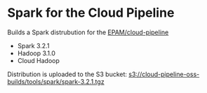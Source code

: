 # Spark for the Cloud Pipeline

Builds a Spark distrubution for the [EPAM/cloud-pipeline](https://github.com/epam/cloud-pipeline)
* Spark 3.2.1
* Hadoop 3.1.0
* Cloud Hadoop

Distribution is uploaded to the S3 bucket: [s3://cloud-pipeline-oss-builds/tools/spark/spark-3.2.1.tgz](https://cloud-pipeline-oss-builds.s3.amazonaws.com/tools/spark/spark-3.2.1.tgz)

